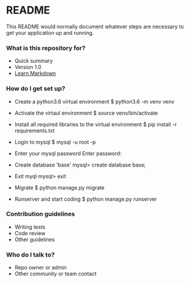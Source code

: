 # README #

This README would normally document whatever steps are necessary to get your application up and running.

### What is this repository for? ###

* Quick summary
* Version 1.0
* [Learn Markdown](https://bitbucket.org/tutorials/markdowndemo)

### How do I get set up? ###

* Create a python3.6 virtual environment
$ python3.6 -m venv venv

* Activate the virtaul environment
$ source venv/bin/activate

* Install all required libraries to the virtual environment
$ pip install -r requirements.txt

* Login to mysql
$ mysql -u root -p
* Enter your mysql password
Enter password: 
* Create database 'base'
mysql> create database base;

* Exit myql
mysql> exit

* Migrate 
$ python manage.py migrate

* Runserver and start coding
$ python manage.py runserver

### Contribution guidelines ###

* Writing tests
* Code review
* Other guidelines

### Who do I talk to? ###

* Repo owner or admin
* Other community or team contact